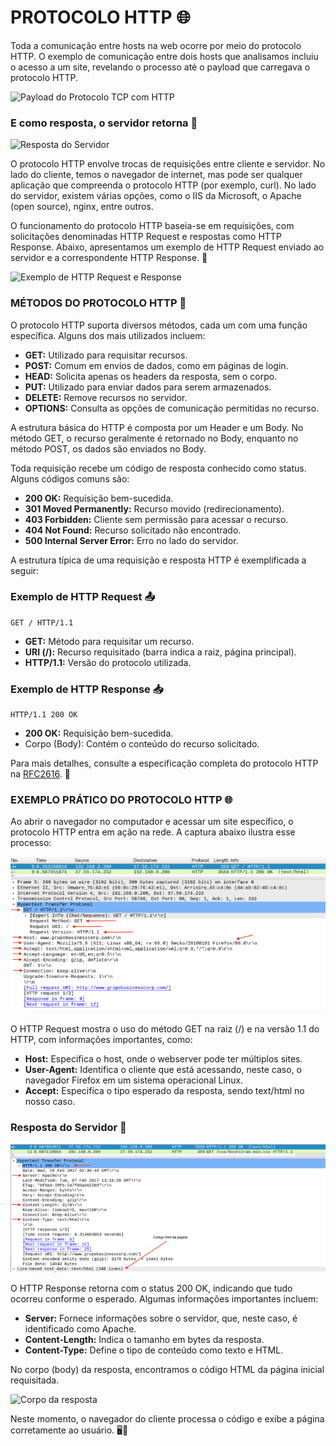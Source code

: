 # **PROTOCOLO HTTP 🌐**

Toda a comunicação entre hosts na web ocorre por meio do protocolo HTTP. O exemplo de comunicação entre dois hosts que analisamos incluiu o acesso a um site, revelando o processo até o payload que carregava o protocolo HTTP.

![Payload do Protocolo TCP com HTTP](https://github.com/Dudarng/HackS-ntese/blob/main/Análise%20de%20Rede/Assets/Protocolo%20HTTP/Payload%20TCP%20com%20HTTP.png)

### **E como resposta, o servidor retorna 🔄**

![Resposta do Servidor](https://github.com/Dudarng/HackS-ntese/blob/main/Análise%20de%20Rede/Assets/Protocolo%20HTTP/Resposta%20do%20Servidor.png)

O protocolo HTTP envolve trocas de requisições entre cliente e servidor. No lado do cliente, temos o navegador de internet, mas pode ser qualquer aplicação que compreenda o protocolo HTTP (por exemplo, curl). No lado do servidor, existem várias opções, como o IIS da Microsoft, o Apache (open source), nginx, entre outros.

O funcionamento do protocolo HTTP baseia-se em requisições, com solicitações denominadas HTTP Request e respostas como HTTP Response. Abaixo, apresentamos um exemplo de HTTP Request enviado ao servidor e a correspondente HTTP Response. 🚀

![Exemplo de HTTP Request e Response](https://github.com/Dudarng/HackS-ntese/blob/main/Análise%20de%20Rede/Assets/Protocolo%20HTTP/Exemplo%20HTTP%20request%20e%20response.png)

### **MÉTODOS DO PROTOCOLO HTTP 🚀**

O protocolo HTTP suporta diversos métodos, cada um com uma função específica. Alguns dos mais utilizados incluem:

- **GET:** Utilizado para requisitar recursos.
- **POST:** Comum em envios de dados, como em páginas de login.
- **HEAD:** Solicita apenas os headers da resposta, sem o corpo.
- **PUT:** Utilizado para enviar dados para serem armazenados.
- **DELETE:** Remove recursos no servidor.
- **OPTIONS:** Consulta as opções de comunicação permitidas no recurso.

A estrutura básica do HTTP é composta por um Header e um Body. No método GET, o recurso geralmente é retornado no Body, enquanto no método POST, os dados são enviados no Body.

Toda requisição recebe um código de resposta conhecido como status. Alguns códigos comuns são:

- **200 OK:** Requisição bem-sucedida.
- **301 Moved Permanently:** Recurso movido (redirecionamento).
- **403 Forbidden:** Cliente sem permissão para acessar o recurso.
- **404 Not Found:** Recurso solicitado não encontrado.
- **500 Internal Server Error:** Erro no lado do servidor.

A estrutura típica de uma requisição e resposta HTTP é exemplificada a seguir:

### **Exemplo de HTTP Request 📤**

```http
GET / HTTP/1.1
```

- **GET:** Método para requisitar um recurso.
- **URI (/):** Recurso requisitado (barra indica a raiz, página principal).
- **HTTP/1.1:** Versão do protocolo utilizada.

### **Exemplo de HTTP Response 📥**

```http
HTTP/1.1 200 OK
```

- **200 OK:** Requisição bem-sucedida.
- Corpo (Body): Contém o conteúdo do recurso solicitado.

Para mais detalhes, consulte a especificação completa do protocolo HTTP na [RFC2616](https://tools.ietf.org/html/rfc2616). 📜

### **EXEMPLO PRÁTICO DO PROTOCOLO HTTP 🌐**

Ao abrir o navegador no computador e acessar um site específico, o protocolo HTTP entra em ação na rede. A captura abaixo ilustra esse processo:

![Exemplo prático do protocolo HTTP](https://github.com/Dudarng/HackS-ntese/blob/main/Análise%20de%20Rede/Assets/Protocolo%20HTTP/Exemplo%20HTTP%20prático.png)

O HTTP Request mostra o uso do método GET na raiz (/) e na versão 1.1 do HTTP, com informações importantes, como:

- **Host:** Especifica o host, onde o webserver pode ter múltiplos sites.
- **User-Agent:** Identifica o cliente que está acessando, neste caso, o navegador Firefox em um sistema operacional Linux.
- **Accept:** Especifica o tipo esperado da resposta, sendo text/html no nosso caso.

### **Resposta do Servidor 🔄**

![Resposta do servidor](https://github.com/Dudarng/HackS-ntese/blob/main/Análise%20de%20Rede/Assets/Protocolo%20HTTP/Resposta%20do%20Servidor%20prático.png)

O HTTP Response retorna com o status 200 OK, indicando que tudo ocorreu conforme o esperado. Algumas informações importantes incluem:

- **Server:** Fornece informações sobre o servidor, que, neste caso, é identificado como Apache.
- **Content-Length:** Indica o tamanho em bytes da resposta.
- **Content-Type:** Define o tipo de conteúdo como texto e HTML.

No corpo (body) da resposta, encontramos o código HTML da página inicial requisitada.

![Corpo da resposta](https://github.com/Dudarng/HackS-ntese/blob/main/Análise%20de%20Rede/Assets/Protocolo%20HTTP/Body%20da%20resposta.png)

Neste momento, o navegador do cliente processa o código e exibe a página corretamente ao usuário. 🖥️🚀
